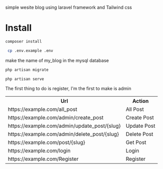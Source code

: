 simple wesite blog using laravel framework and Tailwind css
# Install
```sh 
composer install 
```

```sh 
 cp .env.example .env
```
make the name of my_blog in the mysql database
```sh 
php artisan migrate 

```


```sh
php artisan serve 

```
The first thing to do is register, I'm the first to make is admin


<table>
  <tr>
    <th>Url</th>
    <th>Action</th>
  </tr>
  <tr>
    <td>https://example.com/all_post</td>
  <td>All Post</td>

  </tr>
  <tr>
  <td>https://example.com/admin/create_post</td>
    <td>Create Post</td>
  </tr>
  <tr>
  <td>https://example.com/admin/update_post/{slug}</td>
    <td>Update Post</td>
  </tr>
  <tr>
  <td>https://example.com/admin/delete_post/{slug}</td>
    <td>Delete Post</td>
  </tr>
  <tr>
  <td>https://example.com/post/{slug}</td>
    <td>Get Post</td>
  </tr>
  <td>https://example.com/login</td>
    <td>Login</td>
  </tr>
  </tr>
  <td>https://example.com/Register</td>
    <td>Register</td>
  </tr>
</table>
 

